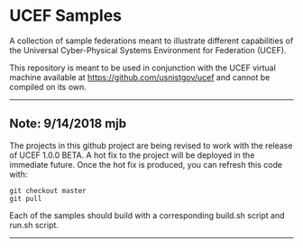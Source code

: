 # UCEF Samples

A collection of sample federations meant to illustrate different capabilities of the Universal Cyber-Physical Systems Environment for Federation (UCEF).

This repository is meant to be used in conjunction with the UCEF virtual machine available at https://github.com/usnistgov/ucef and cannot be compiled on its own.

---
## Note: 9/14/2018 mjb
The projects in this github project are being revised to work with the release of UCEF 1.0.0 BETA. A hot fix to the project will be deployed in the immediate future. Once the hot fix is produced, you can refresh this code with:

```
git checkout master
git pull
```

Each of the samples should build with a corresponding build.sh script and run.sh script.

---

